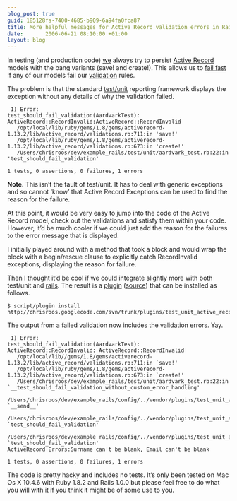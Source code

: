 ```yaml
--- 
blog_post: true
guid: 185128fa-7400-4685-b909-6a94fa0fca87
title: More helpful messages for Active Record validation errors in Rails testing
date:       2006-06-21 08:10:00 +01:00
layout: blog
---
```


In testing (and production code) [we](http://www.reevoo.com) always try
to persist [Active
Record](http://api.rubyonrails.com/classes/ActiveRecord/Base.html)
models with the bang variants (save! and create!). This allows us to
[fail fast](http://www.martinfowler.com/ieeeSoftware/failFast.pdf) if
any of our models fail our
[validation](http://api.rubyonrails.com/classes/ActiveRecord/Validations/ClassMethods.html)
rules.

The problem is that the standard
[test/unit](http://ruby-doc.org/stdlib/libdoc/test/unit/rdoc/index.html)
reporting framework displays the exception without any details of why
the validation failed.

``` code
 1) Error:​
test_should_fail_validation(AardvarkTest):​
ActiveRecord::RecordInvalid:​ActiveRecord::RecordInvalid
   /opt/local/lib/ruby/gems/1.8/gems/activerecord-1.13.2/lib/active_record/validations.rb:711:in 'save!'
   /opt/local/lib/ruby/gems/1.8/gems/activerecord-1.13.2/lib/active_record/validations.rb:673:in 'create!'
   /Users/chrisroos/dev/example_rails/test/unit/aardvark_test.rb:22:in 'test_should_fail_validation'

1 tests, 0 assertions, 0 failures, 1 errors
```

**Note.** This isn’t the fault of test/unit. It has to deal with generic
exceptions and so cannot ‘know’ that Active Record Exceptions can be
used to find the reason for the failure.

At this point, it would be very easy to jump into the code of the Active
Record model, check out the validations and satisfy them within your
code. However, it’d be much cooler if we could just add the reason for
the failures to the error message that is displayed.

I initially played around with a method that took a block and would wrap
the block with a begin/rescue clause to explicitly catch RecordInvalid
exceptions, displaying the reason for failure.

Then I thought it’d be cool if we could integrate slightly more with
both test/unit and [rails](http://www.rubyonrails.com). The result is a
[plugin](http://wiki.rubyonrails.org/rails/pages/Plugins)
([source](http://chrisroos.googlecode.com/svn/trunk/plugins/test_unit_active_record_errors/))
that can be installed as follows.

``` code
$ script/plugin install http://chrisroos.googlecode.com/svn/trunk/plugins/test_unit_active_record_errors/
```

The output from a failed validation now includes the validation errors.
Yay.

``` code
 1) Error:​
test_should_fail_validation(AardvarkTest):​
ActiveRecord::RecordInvalid: ActiveRecord::RecordInvalid
   /opt/local/lib//gems/1.8/gems/activerecord-1.13.2/lib/active_record/validations.rb:711:in `save!'
   /opt/local/lib/ruby/gems/1.8/gems/activerecord-1.13.2/lib/active_record/validations.rb:673:in `create!'
   /Users/chrisroos/dev/example_rails/test/unit/aardvark_test.rb:22:in `__test_should_fail_validation_without_custom_error_handling'
   /Users/chrisroos/dev/example_rails/config/../vendor/plugins/test_unit_active_record_errors/lib/test_unit_active_record_errors.rb:29:in `__send__'
   /Users/chrisroos/dev/example_rails/config/../vendor/plugins/test_unit_active_record_errors/lib/test_unit_active_record_errors.rb:29:in `test_should_fail_validation'
   /Users/chrisroos/dev/example_rails/config/../vendor/plugins/test_unit_active_record_errors/lib/test_unit_active_record_errors.rb:27:in `test_should_fail_validation'
ActiveRecord Errors:​Surname can't be blank, Email can't be blank

1 tests, 0 assertions, 0 failures, 1 errors
```

The code is pretty hacky and includes no tests. It’s only been tested on
Mac Os X 10.4.6 with Ruby 1.8.2 and Rails 1.0.0 but please feel free to
do what you will with it if you think it might be of some use to you.
